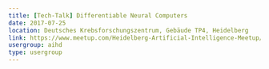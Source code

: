 ```yaml
---
title: [Tech-Talk] Differentiable Neural Computers
date: 2017-07-25
location: Deutsches Krebsforschungszentrum, Gebäude TP4, Heidelberg
link: https://www.meetup.com/Heidelberg-Artificial-Intelligence-Meetup/events/240602956/
usergroup: aihd
type: usergroup
---
```

